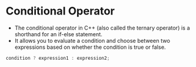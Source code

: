 # Conditional Operator
- The conditional operator in C++ (also called the ternary operator) is a shorthand for an if-else statement.
- It allows you to evaluate a condition and choose between two expressions based on whether the condition is true or false.

```cpp
condition ? expression1 : expression2;
```
